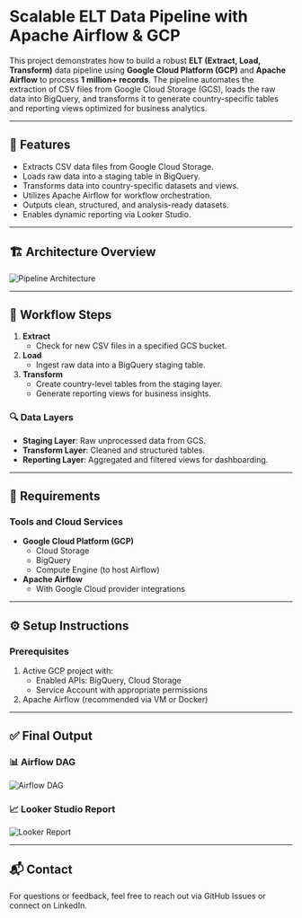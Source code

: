 # Scalable ELT Data Pipeline with Apache Airflow & GCP

This project demonstrates how to build a robust **ELT (Extract, Load, Transform)** data pipeline using **Google Cloud Platform (GCP)** and **Apache Airflow** to process **1 million+ records**. The pipeline automates the extraction of CSV files from Google Cloud Storage (GCS), loads the raw data into BigQuery, and transforms it to generate country-specific tables and reporting views optimized for business analytics.


---

## 🚀 Features

- Extracts CSV data files from Google Cloud Storage.
- Loads raw data into a staging table in BigQuery.
- Transforms data into country-specific datasets and views.
- Utilizes Apache Airflow for workflow orchestration.
- Outputs clean, structured, and analysis-ready datasets.
- Enables dynamic reporting via Looker Studio.

---

## 🏗️ Architecture Overview

![Pipeline Architecture](https://github.com/user-attachments/assets/87cdc79c-c9a1-4c4d-887a-ab6007394bc7)

---

## 🔄 Workflow Steps

1. **Extract**
   - Check for new CSV files in a specified GCS bucket.
2. **Load**
   - Ingest raw data into a BigQuery staging table.
3. **Transform**
   - Create country-level tables from the staging layer.
   - Generate reporting views for business insights.

### 🔍 Data Layers

- **Staging Layer**: Raw unprocessed data from GCS.
- **Transform Layer**: Cleaned and structured tables.
- **Reporting Layer**: Aggregated and filtered views for dashboarding.

---

## 🧰 Requirements

### Tools and Cloud Services

- **Google Cloud Platform (GCP)**
  - Cloud Storage
  - BigQuery
  - Compute Engine (to host Airflow)
- **Apache Airflow**
  - With Google Cloud provider integrations

---

## ⚙️ Setup Instructions

### Prerequisites

1. Active GCP project with:
   - Enabled APIs: BigQuery, Cloud Storage
   - Service Account with appropriate permissions
2. Apache Airflow (recommended via VM or Docker)

---

## ✅ Final Output

### 📊 Airflow DAG

![Airflow DAG](https://github.com/user-attachments/assets/8e8b8373-9d2a-417b-9fd9-5f42171c06f8)

### 📈 Looker Studio Report

![Looker Report](https://github.com/user-attachments/assets/d06f0d3e-a1d0-404a-9eb7-c61c85df8257)

---

## 📬 Contact

For questions or feedback, feel free to reach out via GitHub Issues or connect on LinkedIn.
